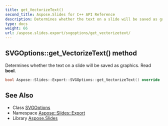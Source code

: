 ```yaml
---
title: get_VectorizeText()
second_title: Aspose.Slides for C++ API Reference
description: Determines whether the text on a slide will be saved as graphics. Read bool.
type: docs
weight: 66
url: /aspose.slides.export/svgoptions/get_vectorizetext/
---
```

## SVGOptions::get_VectorizeText() method


Determines whether the text on a slide will be saved as graphics. Read **bool**.

```cpp
bool Aspose::Slides::Export::SVGOptions::get_VectorizeText() override
```

## See Also

* Class [SVGOptions](../)
* Namespace [Aspose::Slides::Export](../../)
* Library [Aspose.Slides](../../../)